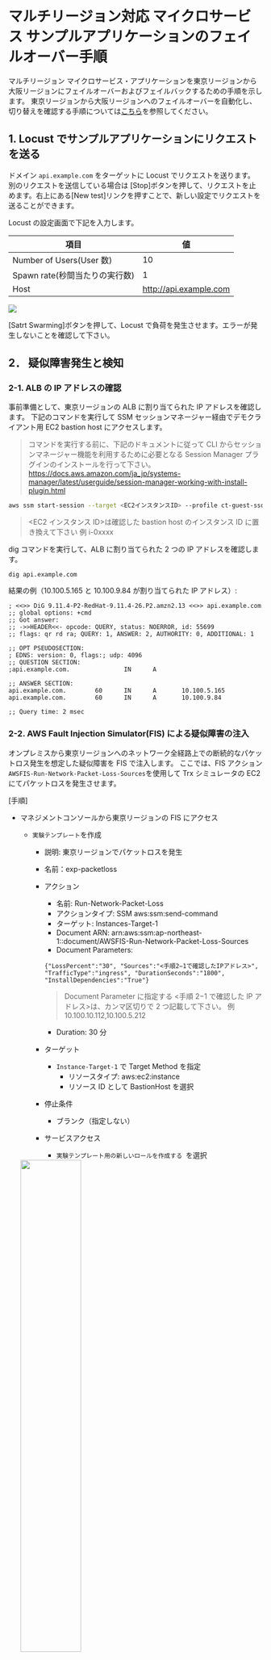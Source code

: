 # マルチリージョン対応 マイクロサービス サンプルアプリケーションのフェイルオーバー手順

マルチリージョン マイクロサービス・アプリケーションを東京リージョンから大阪リージョンにフェイルオーバーおよびフェイルバックするための手順を示します。
東京リージョンから大阪リージョンへのフェイルオーバーを自動化し、切り替えを確認する手順については[こちら](./auto-failover-sample-application.md)を参照してください。

## 1. Locust でサンプルアプリケーションにリクエストを送る

ドメイン `api.example.com` をターゲットに Locust でリクエストを送ります。
別のリクエストを送信している場合は [Stop]ボタンを押して、リクエストを止めます。右上にある[New test]リンクを押すことで、新しい設定でリクエストを送ることができます。

Locust の設定画面で下記を入力します。

| 項目                           | 値                     |
| ------------------------------ | ---------------------- |
| Number of Users(User 数)       | 10                     |
| Spawn rate(秒間当たりの実行数) | 1                      |
| Host                           | http://api.example.com |

![](imgs/locust-006.png)

[Satrt Swarming]ボタンを押して、Locust で負荷を発生させます。エラーが発生しないことを確認して下さい。

## 2． 疑似障害発生と検知

### 2-1. ALB の IP アドレスの確認

事前準備として、東京リージョンの ALB に割り当てられた IP アドレスを確認します。
下記のコマンドを実行して SSM セッションマネージャー経由でデモクライアント用 EC2 bastion host にアクセスします。

> コマンドを実行する前に、下記のドキュメントに従って CLI からセッションマネージャー機能を利用するために必要となる Session Manager プラグインのインストールを行って下さい。  
> https://docs.aws.amazon.com/ja_jp/systems-manager/latest/userguide/session-manager-working-with-install-plugin.html

```sh
aws ssm start-session --target <EC2インスタンスID> --profile ct-guest-sso
```

> <EC2 インスタンス ID>は確認した bastion host のインスタンス ID に置き換えて下さい 例 i-0xxxx

dig コマンドを実行して、ALB に割り当てられた 2 つの IP アドレスを確認します。

```
dig api.example.com
```

結果の例（10.100.5.165 と 10.100.9.84 が割り当てられた IP アドレス）:

```
; <<>> DiG 9.11.4-P2-RedHat-9.11.4-26.P2.amzn2.13 <<>> api.example.com
;; global options: +cmd
;; Got answer:
;; ->>HEADER<<- opcode: QUERY, status: NOERROR, id: 55699
;; flags: qr rd ra; QUERY: 1, ANSWER: 2, AUTHORITY: 0, ADDITIONAL: 1

;; OPT PSEUDOSECTION:
; EDNS: version: 0, flags:; udp: 4096
;; QUESTION SECTION:
;api.example.com.               IN      A

;; ANSWER SECTION:
api.example.com.        60      IN      A       10.100.5.165
api.example.com.        60      IN      A       10.100.9.84

;; Query time: 2 msec
```

### 2-2. AWS Fault Injection Simulator(FIS) による疑似障害の注入

オンプレミスから東京リージョンへのネットワーク全経路上での断続的なパケットロス発生を想定した疑似障害を FIS で注入します。
ここでは、FIS アクション`AWSFIS-Run-Network-Packet-Loss-Sources`を使用して Trx シミュレータの EC2 にてパケットロスを発生させます。

[手順]

- マネジメントコンソールから東京リージョンの FIS にアクセス

  - `実験テンプレート`を作成

    - 説明: 東京リージョンでパケットロスを発生
    - 名前：exp-packetloss
    - アクション

      - 名前: Run-Network-Packet-Loss
      - アクションタイプ: SSM aws:ssm:send-command
      - ターゲット: Instances-Target-1
      - Document ARN: arn:aws:ssm:ap-northeast-1::document/AWSFIS-Run-Network-Packet-Loss-Sources
      - Document Parameters:

      ```
      {"LossPercent":"30", "Sources":"<手順2−1で確認したIPアドレス>", "TrafficType":"ingress", "DurationSeconds":"1800", "InstallDependencies":"True"}
      ```

      > Document Parameter に指定する <手順 2−1 で確認した IP アドレス>は、カンマ区切りで 2 つ記載して下さい。
      > 例 10.100.10.112,10.100.5.212

      - Duration: 30 分

    - ターゲット
      - `Instance-Target-1` で Target Method を指定
        - リソースタイプ: aws:ec2:instance
        - リソース ID として BastionHost を選択
    - 停止条件
      - ブランク（指定しない）
    - サービスアクセス
      - `実験テンプレート用の新しいロールを作成する `を選択

  <img src="./imgs/fis-001.png" width="50%">

- [実験を開始] をクリックして`実験`を開始する

- Locust(負荷ツール）の画面をチェックして、レスポンスタイムやエラーカウントの上昇などから注入したパケットロスによりネットワーク接続が不安定になっていることを確認する。

  > FIS の SSM パラメータでのパケットロス率（今回は 30%で指定）や Locust からのリクエスト数を増やすことで、障害の影響を大きくすることができます。

  <img src="./imgs/fis-002.png" width="50%">

## 3． Step Functions による大阪リージョンへのフェイルオーバー

東京リージョンから大阪リージョンへアプリケーションをフェイルオーバーするためのステートマシンを大阪リージョンで実行します。このワークフローにより以下が実行されます。

- 東京リージョンの DynamoDB でアプリケーション閉塞フラグを TRUE に変更してアプリケーションを閉塞（クライアントからのリクエストをつけ付けない状態）させます。
- Route53 Application Recovery Controller(ARC) を使用してユーザリクエストを大阪リージョンの ALB へルーティングさせます。
- **Aurora PostgreSQL 使用時**: Aurora の Switchover を実施し、Aurora グローバルクラスタを東京リージョンから大阪リージョンへ切り替えます。フェイルオーバー完了まで待機します。
- **Aurora DSQL 使用時**: マルチリージョンピアクラスターにより常時データ同期が行われているため、データベース側の切り替え処理は実行されません。
- 大阪リージョンの DynamoDB でアプリケーション閉塞フラグを FALSE に変更してアプリケーションを開放（クライアントからのリクエストをつけ付ける状態）します。

  ```shell
  aws stepfunctions start-execution --state-machine-arn <ステートマシンのARN> --region ap-northeast-3 --profile ct-guest-sso
  ```

<ステートマシンの ARN>の部分には大阪リージョンの Stepfunctions にて”FailoverStateMachine”で始まるステートマシンを見つけてその ARN を使用してください。

## 4． Step Functions による東京リージョンへのフェイルバック

大阪リージョンから東京リージョンへアプリケーションをフェイルバックするためのステートマシンを実行します。このワークフローにより以下が実行されます。

- 大阪リージョンの DynamoDB でアプリケーション閉塞フラグを TRUE に変更しアプリケーションを閉塞（クライアントからのリクエストをつけ付けない状態）させます。
- Route53 Application Recovery Controller(ARC) を使用してユーザリクエストを東京リージョンの ALB へルーティングさせます。
- **Aurora PostgreSQL 使用時**: Aurora の Switchover を実施し、Aurora グローバルクラスタを大阪リージョンから東京リージョンへ切り替えます。フェイルオーバー完了まで待機します。
- **Aurora DSQL 使用時**: マルチリージョンピアクラスターにより常時データ同期が行われているため、データベース側の切り替え処理は実行されません。
- 東京リージョンの DynamoDB でアプリケーション閉塞フラグを FALSE に変更してアプリケーションを開放（クライアントからのリクエストをつけ付ける状態）します。

  ```shell
  aws stepfunctions start-execution --state-machine-arn <ステートマシンのARN> --region ap-northeast-3 --profile ct-guest-sso
  ```

<ステートマシンの ARN>の部分には大阪リージョンの Stepfunctions にて”FailbackStateMachine”で始まるステートマシンを見つけてその ARN を使用してください。
